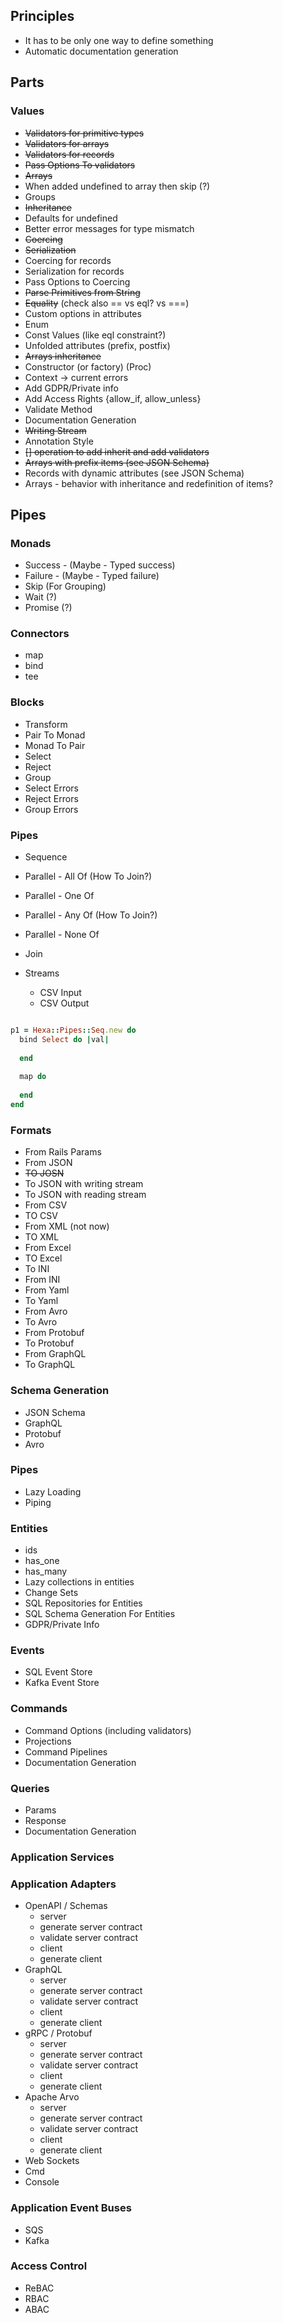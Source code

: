 ## Principles

* It has to be only one way to define something 
* Automatic documentation generation 


## Parts 

### Values 
* ~~Validators for primitive types~~
* ~~Validators for arrays~~
* ~~Validators for records~~
* ~~Pass Options To validators~~ 
* ~~Arrays~~ 
* When added undefined to array then skip (?)
* Groups
* ~~Inheritance~~ 
* Defaults for undefined 
* Better error messages for type mismatch 
* ~~Coercing~~ 
* ~~Serialization~~
* Coercing for records 
* Serialization for records
* Pass Options to Coercing 
* ~~Parse Primitives from String~~
* ~~Equality~~ (check also == vs eql? vs ===)
* Custom options in attributes 
* Enum
* Const Values (like eql constraint?) 
* Unfolded attributes (prefix, postfix)
* ~~Arrays inheritance~~
* Constructor (or factory) (Proc)
* Context -> current errors 
* Add GDPR/Private info 
* Add Access Rights {allow_if, allow_unless}
* Validate Method 
* Documentation Generation
* ~~Writing Stream~~ 
* Annotation Style 
* ~~[] operation to add inherit and add validators~~
* ~~Arrays with prefix items (see JSON Schema)~~ 
* Records with dynamic attributes (see JSON Schema)
* Arrays - behavior with inheritance and redefinition of items?




## Pipes 

### Monads
* Success - (Maybe - Typed success)
* Failure - (Maybe - Typed failure)
* Skip (For Grouping)
* Wait (?)
* Promise (?)

### Connectors 
* map
* bind
* tee 

### Blocks
* Transform 
* Pair To Monad
* Monad To Pair 
* Select
* Reject
* Group
* Select Errors
* Reject Errors 
* Group Errors 


### Pipes 
* Sequence
* Parallel - All Of (How To Join?)
* Parallel - One Of
* Parallel - Any Of (How To Join?) 
* Parallel - None Of
* Join

* Streams 
  - CSV Input 
  - CSV Output

```ruby

p1 = Hexa::Pipes::Seq.new do
  bind Select do |val|
    
  end
  
  map do 
    
  end
end

```




### Formats 
* From Rails Params
* From JSON 
* ~~TO JOSN~~ 
* To JSON with writing stream 
* To JSON with reading stream 
* From CSV
* TO CSV
* From XML (not now)
* TO XML
* From Excel
* TO Excel 
* To INI
* From INI
* From Yaml
* To Yaml
* From Avro
* To Avro
* From Protobuf
* To Protobuf
* From GraphQL
* To GraphQL

### Schema Generation
* JSON Schema
* GraphQL
* Protobuf
* Avro

### Pipes
* Lazy Loading
* Piping

### Entities 
* ids
* has_one
* has_many
* Lazy collections in entities
* Change Sets
* SQL Repositories for Entities 
* SQL Schema Generation For Entities
* GDPR/Private Info 

### Events 
* SQL Event Store
* Kafka Event Store

### Commands 
* Command Options (including validators)
* Projections 
* Command Pipelines 
* Documentation Generation 

### Queries 
* Params 
* Response 
* Documentation Generation

### Application Services 
 
### Application Adapters  
* OpenAPI / Schemas 
    - server
    - generate server contract  
    - validate server contract
    - client 
    - generate client
* GraphQL
   - server 
   - generate server contract 
   - validate server contract 
   - client 
   - generate client 
* gRPC / Protobuf
   - server
   - generate server contract
   - validate server contract
   - client
   - generate client
* Apache Arvo 
  - server
  - generate server contract
  - validate server contract
  - client
  - generate client
* Web Sockets 
* Cmd
* Console 

### Application Event Buses
* SQS
* Kafka 

### Access Control 
* ReBAC
* RBAC
* ABAC



